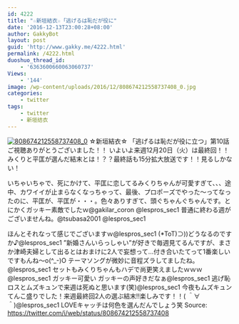 ```yaml
---
id: 4222
title: "☆新垣結衣☆「逃げるは恥だが役に"
date: '2016-12-13T23:00:28+08:00'
author: GakkyBot
layout: post
guid: 'http://www.gakky.me/4222.html'
permalink: /4222.html
duoshuo_thread_id:
    - '6363600660063060737'
Views:
    - '144'
image: /wp-content/uploads/2016/12/808674212558737408_0.jpg
categories:
    - twitter
tags:
    - twitter
    - 新垣结衣
---
```


[![808674212558737408_0](http://www.yui-aragaki.org/wp-content/uploads/2016/12/808674212558737408_0.jpg)](http://www.yui-aragaki.org/wp-content/uploads/2016/12/808674212558737408_0.jpg)
☆新垣結衣☆
「逃げるは恥だが役に立つ」第10話ご視聴ありがとうございました！！
いよいよ来週12月20日（火）は最終回！！
みくりと平匡が選んだ結末とは！？？最終話も15分拡大放送です！！見るしかない！

いちゃいちゃで、死にかけて、平匡に恋してるみくりちゃんが可愛すぎて、、、途中、カワイイが止まらなくなっちゃって、最後、プロポーズでやった～ってなったのに、平匡が、平匡が・・・。色々ありすぎて、頭ぐちゃんぐちゃんです。とにかくガッキー素敵でしたｗ@gakilar\_coron @lespros\_sec1 普通に終わる週がございませんね。@tsubasa2001 @lespros\_sec1

ほんとそれなって感じでございますｗ@lespros\_sec1
(\*ToT)⊃))どうなるのですか♪@lespros\_sec1
”新婚さんいらっしゃい”が好きで毎週見てるんですが、まさか津崎夫婦として出るとはおまけに2人で妄想って…付き合いたてって1番楽しいですもんね〜o(^\_-)O
テーマソングが微妙に音程ズラしてましたね。@lespros\_sec1
セットもみくりちゃんもハデで尚更笑えましたｗｗｗ@lespros\_sec1
ガッキー可愛い
ガッキーの声好きだなぁ@lespros\_sec1
逃げ恥ロスとムズキュンで来週は死ぬと思います(笑)@lespros\_sec1 今夜もムズキュンてんこ盛りでした！来週最終回2人の選ぶ結末!!楽しみです！！( ＾∀＾)@lespros\_sec1 LOVEキャッチは何色を選んだんでしょう笑
Source: <https://twitter.com/i/web/status/808674212558737408>
